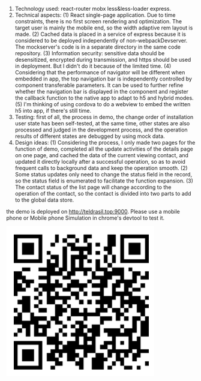 1. Technology used: react-router mobx less&less-loader express.
2. Technical aspects:
  (1) React single-page application. Due to time constraints, there is no first screen rendering and optimization. The target user is mainly the mobile end, so the width adaptive rem layout is made.
  (2) Cached data is placed in a service of express because it is considered to be deployed independently of non-webpackDevserver. The mockserver's code is in a separate directory in the same code repository.
  (3) Information security: sensitive data should be desensitized, encrypted during transmission, and https should be used in deployment. But I didn't do it because of the limited time.
  (4) Considering that the performance of navigator will be different when embedded in app, the top navigation bar is independently controlled by component transferable parameters. It can be used to further refine whether the navigation bar is displayed in the component and register the callback function to the native app to adapt to h5 and hybrid modes.
  (5) I'm thinking of using cordova to do a webview to embed the written h5 into app, if there's still time.
3. Testing: first of all, the process in demo, the change order of installation user state has been self-tested, at the same time, other states are also processed and judged in the development process, and the operation results of different states are debugged by using mock data.
4. Design ideas:
  (1) Considering the process, I only made two pages for the function of demo, completed all the update activities of the details page on one page, and cached the data of the current viewing contact, and updated it directly locally after a successful operation, so as to avoid frequent calls to background data and keep the operation smooth.
  (2) Some status updates only need to change the status field in the record, so the status field is enumerated to facilitate the function expansion.
  (3) The contact status of the list page will change according to the operation of the contact, so the contact is divided into two parts to add to the global data store.

the demo is deployed on http://teldrasil.top:9000. Please use a mobile phone or Mobile phone Simulation in chrome's devtool to test it.

![QRCode](sitecode.png)